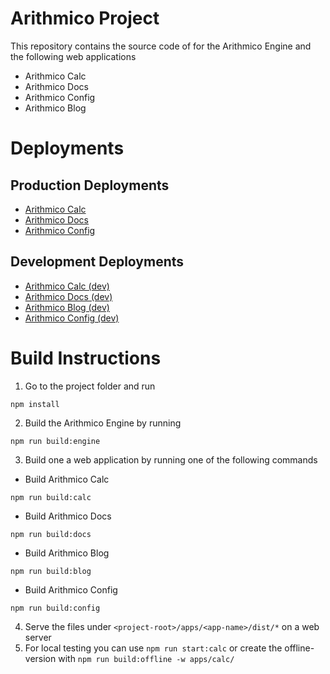 # Arithmico Project
This repository contains the source code of for the Arithmico Engine and the following web applications
- Arithmico Calc
- Arithmico Docs
- Arithmico Config
- Arithmico Blog

# Deployments

## Production Deployments
- [Arithmico Calc](https://arithmico.com)
- [Arithmico Docs](https://docs.arithmico.com)
- [Arithmico Config](https://config.arithmico.com)

## Development Deployments
- [Arithmico Calc (dev)](https://dev-calc.arithmico.com)
- [Arithmico Docs (dev)](https://dev-docs.arithmico.com)
- [Arithmico Blog (dev)](https://dev-blog.arithmico.com/)
- [Arithmico Config (dev)](https://dev-config.arithmico.com/)

# Build Instructions
1. Go to the project folder and run
```
npm install
```

2. Build the Arithmico Engine by running
```
npm run build:engine
```

3. Build one a web application by running one of the following commands
  - Build Arithmico Calc 
  ```
  npm run build:calc
  ```
  - Build Arithmico Docs 
  ```
  npm run build:docs
  ```
  - Build Arithmico Blog 
  ```
  npm run build:blog
  ```
  - Build Arithmico Config
  ```
  npm run build:config
  ```

4. Serve the files under `<project-root>/apps/<app-name>/dist/*` on a web server
5. For local testing you can use `npm run start:calc` or create the offline-version with `npm run build:offline -w apps/calc/`